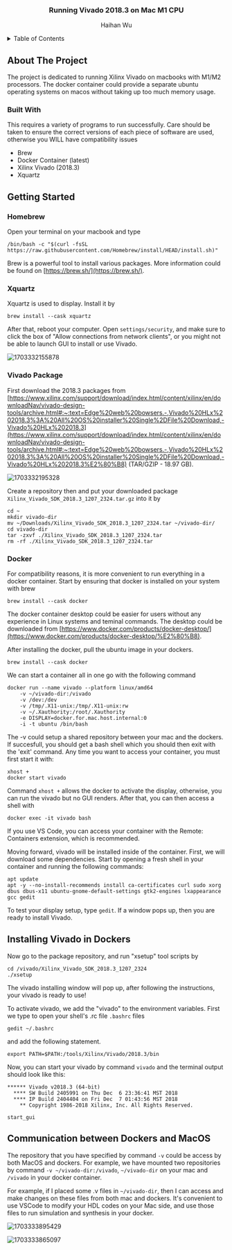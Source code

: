 <!-- Improved compatibility of back to top link: See: https://github.com/othneildrew/Best-README-Template/pull/73 -->

<br />
<div align="center">
  <h3 align="center">Running Vivado 2018.3 on Mac M1 CPU</h3>

  <p align="center">
    Haihan Wu
</div>

<details>
  <summary>Table of Contents</summary>
  <ol>
    <li>
      <a href="#about-the-project">About The Project</a>
      <ul>
        <li><a href="#built-with">Built With</a></li>
      </ul>
    </li>
    <li>
      <a href="#getting-started">Getting Started</a>
      <ul>
        <li><a href="#brew">Homebrew</a></li>
        <li><a href="#xquartz">xquartz</a></li>
	<li><a href="#vivado-packages">Vivado Packages</a></li>
	<li><a href="#Docker">Docker</a></li>
      </ul>
    </li>
    <li><a href="#Installing-Vivado-in-Dockers">Installing Vivado on Mac</a></li>
    <li><a href="#Communication-between-Dockers-and-Mac">Communication between Dockers and Mac</a></li>
  </ol>
</details> 


## About The Project

The project is dedicated to running Xilinx Vivado on macbooks with M1/M2 processors. The docker container could provide a separate ubuntu operating systems on macos without taking up too much memory usage.

### Built With

This requires a variety of programs to run successfully. Care should be taken to ensure the correct versions of each piece of software are used, otherwise you WILL have compatibility issues

* Brew
* Docker Container (latest)
* Xilinx Vivado (2018.3)
* Xquartz

## Getting Started

### Homebrew

Open your terminal on your macbook and type

```
/bin/bash -c "$(curl -fsSL https://raw.githubusercontent.com/Homebrew/install/HEAD/install.sh)"
```

Brew is a powerful tool to install various packages. More information could be found on [https://brew.sh/](https://brew.sh/).

### Xquartz

Xquartz is used to display. Install it by

```
brew install --cask xquartz
```

After that, reboot your computer. Open `settings/security`, and make sure to click the box of "Allow connections from network clients", or you might not be able to launch GUI to install or use Vivado.

![1703332155878](image/README/1703332155878.png)

### Vivado Package

First download the 2018.3 packages from [https://www.xilinx.com/support/download/index.html/content/xilinx/en/downloadNav/vivado-design-tools/archive.html#:~:text=Edge%20web%20bowsers.-,Vivado%20HLx%202018.3%3A%20All%20OS%20installer%20Single%2DFile%20Download,-Vivado%20HLx%202018.3](https://www.xilinx.com/support/download/index.html/content/xilinx/en/downloadNav/vivado-design-tools/archive.html#:~:text=Edge%20web%20bowsers.-,Vivado%20HLx%202018.3%3A%20All%20OS%20installer%20Single%2DFile%20Download,-Vivado%20HLx%202018.3%E2%80%B8) (TAR/GZIP - 18.97 GB).

![1703332195328](image/README/1703332195328.png)

Create a repository then and put your downloaded package `Xilinx_Vivado_SDK_2018.3_1207_2324.tar.gz` into it by

```
cd ~
mkdir vivado-dir
mv ~/Downloads/Xilinx_Vivado_SDK_2018.3_1207_2324.tar ~/vivado-dir/
cd vivado-dir
tar -zxvf ./Xilinx_Vivado_SDK_2018.3_1207_2324.tar
rm -rf ./Xilinx_Vivado_SDK_2018.3_1207_2324.tar
```

### Docker

For compatibility reasons, it is more convenient to run everything in a docker container. Start by ensuring that docker is installed on your system with brew

```
brew install --cask docker
```

The docker container desktop could be easier for users without any experience in Linux systems and teminal commands. The desktop could be downloaded from [https://www.docker.com/products/docker-desktop/](https://www.docker.com/products/docker-desktop/%E2%80%B8).

After installing the docker, pull the ubuntu image in your dockers.

```
brew install --cask docker
```

We can start a container all in one go with the following command

```
docker run --name vivado --platform linux/amd64  
	-v ~/vivado-dir:/vivado 
	-v /dev:/dev 
	-v /tmp/.X11-unix:/tmp/.X11-unix:rw  
	-v ~/.Xauthority:/root/.Xauthority 
	-e DISPLAY=docker.for.mac.host.internal:0 
	-i -t ubuntu /bin/bash
```

The -v could setup a shared repository between your mac and the dockers. If succesfull, you should get a bash shell which you should then exit with the 'exit' command. Any time you want to access your container, you must first start it with:

```
xhost +
docker start vivado
```

Command `xhost +` allows the docker to activate the display, otherwise, you can run the vivado but no GUI renders. After that, you can then access a shell with

```
docker exec -it vivado bash
```

If you use VS Code, you can access your container with the Remote: Containers extension, which is recommended.

Moving forward, vivado will be installed inside of the container. First, we will download some dependencies. Start by opening a fresh shell in your container and running the following commands:

```
apt update
apt -y --no-install-recommends install ca-certificates curl sudo xorg dbus dbus-x11 ubuntu-gnome-default-settings gtk2-engines lxappearance gcc gedit
```

To test your display setup, type `gedit`. If a window pops up, then you are ready to install Vivado.

## Installing Vivado in Dockers

Now go to the package repository, and run "xsetup" tool scripts by

```
cd /vivado/Xilinx_Vivado_SDK_2018.3_1207_2324 
./xsetup
```

The vivado installing window will pop up, after following the instructions, your vivado is ready to use!

To activate vivado, we add the "vivado" to the environment variables. First we type to open your shell's .rc file `.bashrc` files

```
gedit ~/.bashrc
```

and add the following statement.

```
export PATH=$PATH:/tools/Xilinx/Vivado/2018.3/bin
```

Now, you can start your vivado by command `vivado` and the terminal output should look like this:

```
****** Vivado v2018.3 (64-bit)
  **** SW Build 2405991 on Thu Dec  6 23:36:41 MST 2018
  **** IP Build 2404404 on Fri Dec  7 01:43:56 MST 2018
    ** Copyright 1986-2018 Xilinx, Inc. All Rights Reserved.

start_gui
```

## Communication between Dockers and MacOS

The repository that you have specified by command `-v` could be access by both MacOS and dockers. For example, we have mounted two repositories by command `-v ~/vivado-dir:/vivado`, `~/vivado-dir` on your mac and `/vivado` in your docker container. 

For example, if I placed some .v files in `~/vivado-dir`, then I can access and make changes on these files from both mac and dockers. It's convenient to use VSCode to modify your HDL codes on your Mac side, and use those files to run simulation and synthesis in your docker.

![1703333895429](image/README/1703333895429.png)

![1703333865097](image/README/1703333865097.png)
